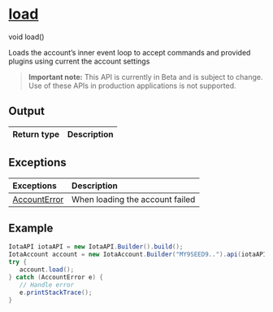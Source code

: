 
# [load](https://github.com/iotaledger/iota-java/blob/master/jota/src/main/java/org/iota/jota/account/Account.java#L31)
 void load()

Loads the account’s inner event loop to accept commands and provided plugins using current the account settings
> **Important note:** This API is currently in Beta and is subject to change. Use of these APIs in production applications is not supported.

    
## Output
| Return type | Description |
|--|--|

## Exceptions
| Exceptions     | Description |
|:---------------|:--------|
| [AccountError](https://github.com/iotaledger/iota-java/blob/master/jota/src/main/java/org/iota/jota/account/errors/AccountError.java) | When loading the account failed |


 ## Example
 
 ```Java
 IotaAPI iotaAPI = new IotaAPI.Builder().build();
IotaAccount account = new IotaAccount.Builder("MY9SEED9..").api(iotaAPI).build()
try { 
    account.load();
} catch (AccountError e) { 
    // Handle error
    e.printStackTrace(); 
}
 ```
